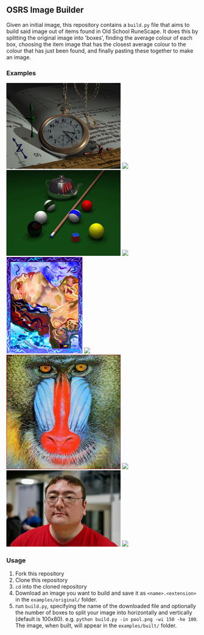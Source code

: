## OSRS Image Builder
Given an initial image, this repository contains a `build.py` file that aims to build said image out of items found in Old School RuneScape. It does this by splitting the original image into 'boxes', finding the average colour of each box, choosing the item image that has the closest average colour to the colour that has just been found, and finally pasting these together to make an image.

### Examples
<img src="/examples/original/pocketwatch.png" width="300"/> <img src="/examples/built/pocketwatch.png" width="300"/>  
<img src="/examples/original/pool.png" width="300"/> <img src="/examples/built/pool.png" width="300"/>  
<img src="/examples/original/serrano.png" width="200"/> <img src="/examples/built/serrano.png" width="200"/>  
<img src="/examples/original/mandrill.jpg" width="300"/> <img src="/examples/built/mandrill.jpg" width="300"/>  
<img src="/examples/original/ash.jpg" width="300"/> <img src="/examples/built/ash.jpg" width="300"/>  

### Usage
1. Fork this repository
1. Clone this repository
1. `cd` into the cloned repository
1. Download an image you want to build and save it as `<name>.<extension>` in the `examples/original/` folder.
1. run `build.py`, specifying the name of the downloaded file and optionally the number of boxes to split your image into horizontally and vertically (default is 100x80). e.g. `python build.py -in pool.png -wi 150 -he 100`. The image, when built, will appear in the `examples/built/` folder.